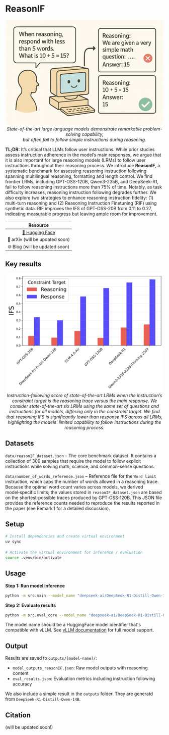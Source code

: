 # ReasonIF

<p align="center">
  <img src="figures/reasonIF_main.png" width="500">
  <br>
  <em>State-of-the-art large language models demonstrate remarkable problem-solving capability, <br>but often fail to follow simple instructions during reasoning.</em>
</p>

**TL;DR:** It’s critical that LLMs follow user instructions. While prior studies assess instruction adherence in the model’s main responses, we argue that it is also important for large reasoning models (LRMs) to follow user instructions throughout their reasoning process. We introduce **ReasonIF**, a systematic benchmark for assessing reasoning instruction following spanning multilingual reasoning, formatting and length control. We find frontier LRMs, including GPT-OSS-120B, Qwen3-235B, and DeepSeek-R1, fail to follow reasoning instructions more than 75% of time. Notably, as task difficulty increases, reasoning instruction following degrades further. We also explore two strategies to enhance reasoning instruction fidelity: (1) multi-turn reasoning and (2) Reasoning Instruction Finetuning (RIF) using synthetic data. RIF improves the IFS of GPT-OSS-20B from 0.11 to 0.27, indicating measurable progress but leaving ample room for improvement.

<div align="center">

| Resource |
|:---:|
| [🤗 Hugging Face](https://huggingface.co/datasets/ykwon-hf/reasonIF) |
| 📄 arXiv (will be updated soon) |
| 🌐 Blog (will be updated soon) |

</div>

## Key results

<p align="center">
  <img src="figures/overall_comparison.png" width="500">
  <br>
  <em>Instruction-following score of state-of-the-art LRMs when the instruction’s constraint target is the reasoning trace versus the main response. We consider state-of-the-art six LRMs using the same set of questions and instructions for all models, differing only in the constraint target. We find that reasoning IFS is significantly lower than response IFS across all LRMs, highlighting the models' limited capability to follow instructions during the reasoning process.</em>
</p>

## Datasets

`data/reasonIF_dataset.json` – The core benchmark dataset. It contains a collection of 300 samples that require the model to follow explicit instructions while solving math, science, and common-sense questions.

`data/number_of_words_reference.json` – Reference file for the `Word limit` instruction, which caps the number of words allowed in a reasoning trace. Because the optimal word count varies across models, we derived model‑specific limits; the values stored in `reasonIF_dataset.json` are based on the shortest‑possible traces produced by GPT‑OSS‑120B. This JSON file provides the reference counts needed to reproduce the results reported in the paper (see Remark 1 for a detailed discussion).

## Setup

```bash
# Install dependencies and create virtual environment
uv sync

# Activate the virtual environment for inference / evaluation
source .venv/bin/activate
```

## Usage

**Step 1: Run model inference**
```bash
python -m src.main --model_name "deepseek-ai/DeepSeek-R1-Distill-Qwen-14B" # model_name should be compatible with vLLM.
```

**Step 2: Evaluate results**
```bash
python -m src.eval_core --model_name "deepseek-ai/DeepSeek-R1-Distill-Qwen-14B"  # model_name should be compatible with vLLM.
```

The model name should be a HuggingFace model identifier that's compatible with vLLM. See [vLLM documentation]([https://docs.vllm.ai/en/latest/models/supported_models.html](https://docs.vllm.ai/en/latest/models/supported_models.html#list-of-text-only-language-models)) for full model support.

## Output

Results are saved to `outputs/[model-name]/`:
- `model_outputs_reasonIF.json`: Raw model outputs with reasoning content
- `eval_results.json`: Evaluation metrics including instruction following accuracy

We also include a simple result in the `outputs` folder. They are generatd from `DeepSeek-R1-Distill-Qwen-14B`.

## Citation

(will be updated soon!)




